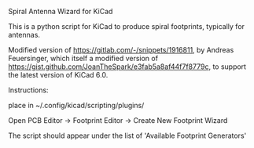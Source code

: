 Spiral Antenna Wizard for KiCad

This is a python script for KiCad to produce spiral footprints, typically for antennas.

Modified version of https://gitlab.com/-/snippets/1916811, by Andreas Feuersinger, which itself a modified version of https://gist.github.com/JoanTheSpark/e3fab5a8af44f7f8779c,  to support the latest version of KiCad 6.0.

Instructions:

place in ~/.config/kicad/scripting/plugins/

Open PCB Editor -> Footprint Editor -> Create New Footprint Wizard

The script should appear under the list of 'Available Footprint Generators'
